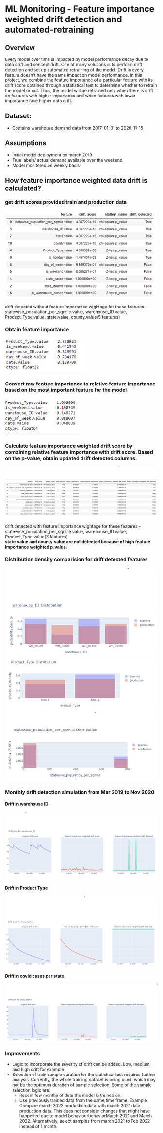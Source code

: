 # ML Monitoring - Feature importance weighted drift detection and automated-retraining

## Overview

Every model over time is impacted by model performance decay due to data drift and concept drift. One of many solutions is to perform drift detection and set up automated retraining of the model. Drift in every feature doesn't have the same impact on model performance. In this project, we combine the feature importance of a particular feature with its drift score obtained through a statistical test to determine whether to retrain the model or not. Thus, the model will be retrained only when there is drift on features with higher importance and when features with lower importance face higher data drift.

## Dataset:

* Contains warehouse demand data from 2017-01-01 to 2020-11-15

## Assumptions

* Initial model deployment on march 2019
* True labels/ actual demand available over the weekend
* Model monitored on weekly basis

## How feature importance weighted data drift is calculated?


### get drift scores provided train and production data
![drift scores](drift_detection_screen_shots/drift_scores.png)

drift detected without feature importance wightage for these features - statewise_population_per_sqmile.value, warehouse_ID.value, Product_Type.value, state.value, county.value(5 features)	

### Obtain feature importance
![feature importance](drift_detection_screen_shots/raw_feature_importance.png)
### Convert raw feature importance to relative feature importance based on the most important feature for the model
![Relative feature importance](drift_detection_screen_shots/relative_feature_importance.png)
### Calculate feature importance weighted drift score by combining relative feature importance with drift score. Based on the p-value, obtain updated drift detected columns.
![Feature importance weighted drift table](drift_detection_screen_shots/feature_importance_weighted_drift_table.png)


drift detected with feature importance wightage for these features - statewise_population_per_sqmile.value, warehouse_ID.value, Product_Type.value(3 features)<br/>	
<b>state.value and county.value are not detected because of high feature importance weighted p_value.</b>

### Distribution density comparision for drift detected features
![warehouse ID distribution](drift_detection_screen_shots/warehouse_id_distribution.png)
![Product Type distribution](drift_detection_screen_shots/product_type_distribution.png)
![Statewise population per sqmile distribution](drift_detection_screen_shots/statewise_populatio_per_sqmile_distrubtion.png)


### Monthly drift detection simulation from Mar 2019 to Nov 2020
#### Drift in warehouse ID
![Drift in warehouse ID](drift_detection_screen_shots/drift_in_warehouse_id.png)

#### Drift in Product Type
![Drift in Product Type](drift_detection_screen_shots/drift_in_product_type.png)

#### Drift in covid cases per state
![Drift in covid cases per state](drift_detection_screen_shots/drift_in_covid_deaths_per_state.png)

### Improvements

* Logic to incorporate the severity of drift can be added. Low, medium, and high drift for example
* Selection of train sample duration for the statistical test requires further analysis. Currently, the whole training dataset is being used, which may not be the optimum duration of sample selection. Some of the sample selection logic are:
    * Recent few months of data the model is trained on.
    * Use previously trained data from the same time frame. Example. Compare march 2022 production data with march 2021 data production data. This does not consider changes that might have happened due to model behaviourbehaviorMarch 2021 and March 2022. Alternatively, select samples from march 2021 to Feb 2022 instead of 1 month.
